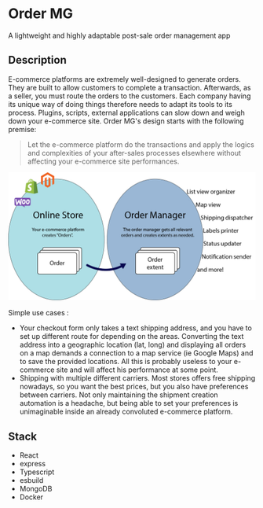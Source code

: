 # Order MG
A lightweight and highly adaptable post-sale order management app

## Description

E-commerce platforms are extremely well-designed to generate orders.
They are built to allow customers to complete a transaction.
Afterwards, as a seller, you must route the orders to the customers. 
Each company having its unique way of doing things therefore needs to adapt its tools to its process.
Plugins, scripts, external applications can slow down and weigh down your e-commerce site. 
Order MG's design starts with the following premise:
> Let the e-commerce platform do the transactions and 
> apply the logics and complexities of your after-sales processes elsewhere 
> without affecting your e-commerce site performances.

![Image 1](https://raw.githubusercontent.com/CPLepage/OrderMG-core/main/Resources/Images/Image-1.jpg "Image 1")

Simple use cases :

* Your checkout form only takes a text shipping address, and you have to set up different route
for depending on the areas. Converting the text address into a geographic location (lat, long)
and displaying all orders on a map demands a connection to a map service (ie Google Maps) and
to save the provided locations. All this is probably useless to your e-commerce site and
will affect his performance at some point.
* Shipping with multiple different carriers. Most stores offers free shipping nowadays, so you want 
the best prices, but you also have preferences between carriers. Not only maintaining
the shipment creation automation is a headache, but being able to set your preferences is unimaginable
inside an already convoluted e-commerce platform.

## Stack

* React
* express
* Typescript
* esbuild
* MongoDB
* Docker


